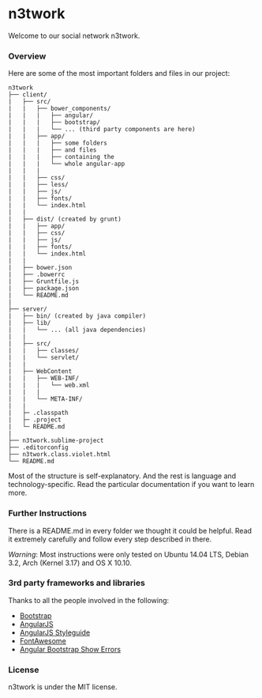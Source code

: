 # n3twork

Welcome to our social network n3twork.

### Overview
Here are some of the most important folders and files in our project:

	n3twork
	├── client/
	|   ├── src/
	|   |   ├── bower_components/
	|   |   |   ├── angular/
	|   |   |   ├── bootstrap/
	|   |   |   └── ... (third party components are here)
	|   |   ├── app/
	|   |   |   ├── some folders
	|   |   |   ├── and files
	|   |   |   ├── containing the
	|   |   |   └── whole angular-app
	|   |   |
	|   |   ├── css/
	|   |   ├── less/
	|   |   ├── js/
	|   |   ├── fonts/
	|   |   └── index.html
	|   |
	|   ├── dist/ (created by grunt)
	|   |   ├── app/
	|   |   ├── css/
	|   |   ├── js/
	|   |   ├── fonts/
	|   |   └── index.html
	|   |
	|   ├── bower.json
	|   ├── .bowerrc
	|   ├── Gruntfile.js
	|   ├── package.json
	|   └── README.md
	|
	├── server/
	|   ├── bin/ (created by java compiler)
	|   ├── lib/
	|   |   └── ... (all java dependencies)
	|   |
	|   ├── src/
	|   |   ├── classes/
	|   |   └── servlet/
	|   |
	|   ├── WebContent
	|   |   ├── WEB-INF/
	|   |   |   └── web.xml
	|   |   |
	|   |   └── META-INF/
	|   |
	|   ├─ .classpath
	|   ├─ .project
	|   └─ README.md
	|
	├── n3twork.sublime-project
	├── .editorconfig
	├── n3twork.class.violet.html
	└── README.md

Most of the structure is self-explanatory. And the rest is language and technology-specific. Read the particular documentation if you want to learn more.

### Further Instructions
There is a README.md in every folder we thought it could be helpful.
Read it extremely carefully and follow every step described in there.

*Warning*: Most instructions were only tested on Ubuntu 14.04 LTS, Debian 3.2, Arch (Kernel 3.17) and OS X 10.10.


### 3rd party frameworks and libraries
Thanks to all the people involved in the following:
- [Bootstrap][1]
- [AngularJS][2]
- [AngularJS Styleguide][3]
- [FontAwesome][4]
- [Angular Bootstrap Show Errors][5]

[1]: http://getbootstrap.com
[2]: https://angularjs.org
[3]: https://github.com/johnpapa/angularjs-styleguide
[4]: http://fortawesome.github.io/Font-Awesome/
[5]: https://github.com/paulyoder/angular-bootstrap-show-errors

### License
n3twork is under the MIT license.

